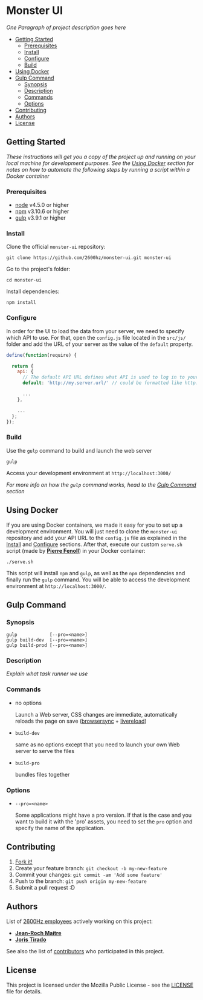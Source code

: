 # Monster UI

*One Paragraph of project description goes here*

* [Getting Started](#getting-started)
    - [Prerequisites](#prerequisites)
    - [Install](#install)
    - [Configure](#configure)
    - [Build](#build)
* [Using Docker](#using-docker)
* [Gulp Command](#gulp-command)
    - [Synopsis](#synopsis)
    - [Description](#description)
    - [Commands](#commands)
    - [Options](#options)
* [Contributing](#contributing)
* [Authors](#authors)
* [License](#license)

## Getting Started

*These instructions will get you a copy of the project up and running on your local machine for development purposes. See the [Using Docker](#using-docker) section for notes on how to automate the following steps by running a script within a Docker container*

### Prerequisites

* [node](https://nodejs.org/en/download/) v4.5.0 or higher
* [npm](https://docs.npmjs.com/getting-started/installing-node) v3.10.6 or higher
* [gulp](https://github.com/gulpjs/gulp/blob/master/docs/getting-started.md) v3.9.1 or higher

### Install

Clone the official `monster-ui` repository:

```
git clone https://github.com/2600hz/monster-ui.git monster-ui
```

Go to the project's folder:

```
cd monster-ui
```

Install dependencies:

```
npm install
```

### Configure

In order for the UI to load the data from your server, we need to specify which API to use. For that, open the `config.js` file located in the `src/js/` folder and add the URL of your server as the value of the `default` property.

```javascript
define(function(require) {

  return {
    api: {
      // The default API URL defines what API is used to log in to your back-end
      default: 'http://my.server.url/' // could be formatted like http://api.server.net:8000/v2/

      ...
    },

    ...
  };
});
```

### Build

Use the `gulp` command to build and launch the web server

```
gulp
```

Access your development environment at `http://localhost:3000/`

*For more info on how the `gulp` command works, head to the [Gulp Command](#gulp-command) section*

## Using Docker

If you are using Docker containers, we made it easy for you to set up a development environment. You will just need to clone the `monster-ui` repository and add your API URL to the `config.js` file as explained in the [Install](#install) and [Configure](#configure) sections. After that, execute our custom `serve.sh` script (made by [**Pierre Fenoll**](https://github.com/fenollp)) in your Docker container:

```shell
./serve.sh
```

This script will install `npm` and `gulp`, as well as the `npm` dependencies and finally run the `gulp` command. You will be able to access the development environment at `http://localhost:3000/`.

## Gulp Command

### Synopsis

```
gulp            [--pro=<name>]
gulp build-dev  [--pro=<name>]
gulp build-prod [--pro=<name>]
```

### Description

*Explain what task runner we use*

### Commands

* no options

  Launch a Web server, CSS changes are immediate, automatically reloads the page on save ([browsersync](https://www.npmjs.com/package/browser-sync) + [livereload](https://www.npmjs.com/package/gulp-livereload))

* `build-dev`

  same as no options except that you need to launch your own Web server to serve the files

* `build-pro`

  bundles files together

### Options

* `--pro=<name>`

  Some applications might have a pro version. If that is the case and you want to build it with the 'pro' assets, you need to set the `pro` option and specify the name of the application.

## Contributing

1. [Fork it!](https://github.com/2600hz/monster-ui/fork)
2. Create your feature branch: `git checkout -b my-new-feature`
3. Commit your changes: `git commit -am 'Add some feature'`
4. Push to the branch: `git push origin my-new-feature`
5. Submit a pull request :D

## Authors

List of [2600Hz employees](https://github.com/orgs/2600hz/people) actively working on this project:

* [**Jean-Roch Maitre**](https://github.com/JRMaitre)
* [**Joris Tirado**](https://github.com/azefiel)

See also the list of [contributors](https://github.com/2600hz/monster-ui/graphs/contributors) who participated in this project.

## License

This project is licensed under the Mozilla Public License - see the [LICENSE](LICENSE) file for details.
